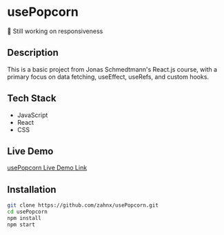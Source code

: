 # usePopcorn

🚧 Still working on responsiveness

## Description

This is a basic project from Jonas Schmedtmann's React.js course, with a primary focus on data fetching, useEffect, useRefs, and custom hooks.

## Tech Stack

- JavaScript
- React
- CSS

## Live Demo

[usePopcorn Live Demo Link](https://usepopcorn-zahn.netlify.app/)

## Installation

```bash
git clone https://github.com/zahnx/usePopcorn.git
cd usePopcorn
npm install
npm start
```

